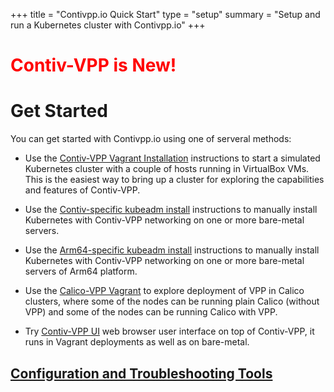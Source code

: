 +++
title = "Contivpp.io Quick Start"
type = "setup"
summary = "Setup and run a Kubernetes cluster with Contivpp.io"
+++

<h1><span style="color:red">Contiv-VPP is New!</span></h1>

# Get Started

You can get started with Contivpp.io using one of serveral methods:

* Use the [Contiv-VPP Vagrant Installation](https://github.com/contiv/vpp/blob/master/vagrant/README.md) instructions to start a
  simulated Kubernetes cluster with a couple of hosts running in VirtualBox
  VMs. This is the easiest way to bring up a cluster for exploring the
  capabilities and features of Contiv-VPP.

* Use the [Contiv-specific kubeadm install](https://github.com/contiv/vpp/blob/master/docs/setup/MANUAL_INSTALL.md)
  instructions to manually install Kubernetes with Contiv-VPP networking on one
  or more bare-metal servers.

* Use the [Arm64-specific kubeadm install](https://github.com/contiv/vpp/blob/master/docs/arm64/MANUAL_INSTALL_ARM64.md)
  instructions to manually install Kubernetes with Contiv-VPP networking on one or more
  bare-metal servers of Arm64 platform.

* Use the [Calico-VPP Vagrant](https://github.com/contiv/vpp/blob/master/vagrant/calico-vpp/README.md) to explore deployment of VPP
  in Calico clusters, where some of the nodes can be running plain Calico (without VPP)
  and some of the nodes can be running Calico with VPP.

* Try [Contiv-VPP UI](https://github.com/contiv/vpp/blob/master/ui/README.md) web browser user interface on top of Contiv-VPP,
  it runs in Vagrant deployments as well as on bare-metal.

## [Configuration and Troubleshooting Tools](https://github.com/contiv/vpp/blob/master/docs/operation/TOOLS.md)




